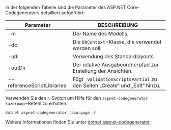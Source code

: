 <a name="codegenerator"></a> In der folgenden Tabelle sind die Parameter des ASP.NET Core-Codegenerators detailliert aufgeführt:

| Parameter               | BESCHREIBUNG|
| ----------------- | ------------ |
| -m  | Der Name des Modells. |
| -dc  | Die `DbContext`-Klasse, die verwendet werden soll. |
| -udl | Verwendung des Standardlayouts. |
| -outDir | Der relative Ausgabeordnerpfad zur Erstellung der Ansichten. |
| --referenceScriptLibraries | Fügt `_ValidationScriptsPartial` zu den Seiten „Create“ und „Edit“ hinzu. |

Verwenden Sie den `h`-Switch um Hilfe für den `aspnet-codegenerator razorpage`-Befehl zu erhalten:

```dotnetcli
dotnet aspnet-codegenerator razorpage -h
```

Weitere Informationen finden Sie unter [dotnet aspnet-codegenerator](xref:fundamentals/tools/dotnet-aspnet-codegenerator).
